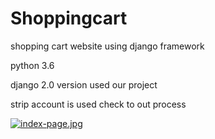 # Shoppingcart
shopping cart website using django framework

python 3.6

django 2.0 version used our project

strip account is used check to out process


[![index-page.jpg](https://i.postimg.cc/gJxrnfqG/index-page.jpg)](https://postimg.cc/5YMfrKRr)
